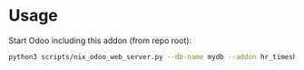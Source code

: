 # Usage

Start Odoo including this addon (from repo root):

```bash
python3 scripts/nix_odoo_web_server.py --db-name mydb --addon hr_timesheet_analytic_tag
```
